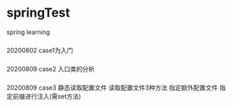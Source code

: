 # springTest
spring learning

###
20200802 case1为入门
###
20200809 case2 入口类的分析
###
20200809 case3 静态读取配置文件   读取配置文件3种方法 指定额外配置文件  指定前缀进行注入(需set方法)